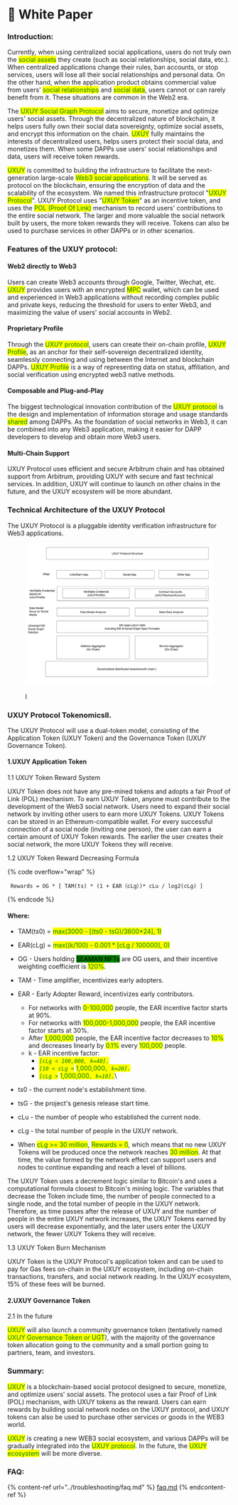 # 📰 White Paper

### Introduction:

Currently, when using centralized social applications, users do not truly own the <mark style="color:green;">social assets</mark> they create (such as social relationships, social data, etc.). When centralized applications change their rules, ban accounts, or stop services, users will lose all their social relationships and personal data. On the other hand, when the application product obtains commercial value from users' <mark style="color:green;">social relationships</mark> and <mark style="color:green;">social data</mark>, users cannot or can rarely benefit from it. These situations are common in the Web2 era.



The <mark style="color:green;">UXUY Social Graph Protocol</mark> aims to secure, monetize and optimize users' social assets. Through the decentralized nature of blockchain, it helps users fully own their social data sovereignty, optimize social assets, and encrypt this information on the chain. <mark style="color:green;">UXUY</mark> fully maintains the interests of decentralized users, helps users protect their social data, and monetizes them. When some DAPPs use users' social relationships and data, users will receive token rewards.



<mark style="color:green;">UXUY</mark> is committed to building the infrastructure to facilitate the next-generation large-scale <mark style="color:green;">Web3 social applications</mark>. It will be served as protocol on the blockchain, ensuring the encryption of data and the scalability of the ecosystem. We named this infrastructure protocol "<mark style="color:green;">UXUY Protocol</mark>". UXUY Protocol uses "<mark style="color:green;">UXUY Token</mark>" as an incentive token, and uses the <mark style="color:green;">POL (Proof Of Link)</mark> mechanism to record users' contributions to the entire social network. The larger and more valuable the social network built by users, the more token rewards they will receive. Tokens can also be used to purchase services in other DAPPs or in other scenarios.

### Features of the UXUY protocol:

#### Web2 directly to Web3&#x20;

Users can create Web3 accounts through Google, Twitter, Wechat, etc. <mark style="color:green;">UXUY</mark> provides users with an encrypted <mark style="color:green;">MPC</mark> wallet, which can be used and experienced in Web3 applications without recording complex public and private keys, reducing the threshold for users to enter Web3, and maximizing the value of users' social accounts in Web2.

#### Proprietary Profile

Through the <mark style="color:green;">UXUY protocol</mark>, users can create their on-chain profile, <mark style="color:green;">UXUY Profile</mark>, as an anchor for their self-sovereign decentralized identity, seamlessly connecting and using between the Internet and blockchain DAPPs. <mark style="color:green;">UXUY Profile</mark> is a way of representing data on status, affiliation, and social verification using encrypted web3 native methods.

#### Composable and Plug-and-Play

The biggest technological innovation contribution of the <mark style="color:green;">UXUY protocol</mark> is the design and implementation of information storage and usage standards <mark style="color:green;">shared</mark> among DAPPs. As the foundation of social networks in Web3, it can be combined into any Web3 application, making it easier for DAPP developers to develop and obtain more Web3 users.

#### Multi-Chain Support

UXUY Protocol uses efficient and secure Arbitrum chain and has obtained support from Arbitrum, providing UXUY with secure and fast technical services. In addition, UXUY will continue to launch on other chains in the future, and the UXUY ecosystem will be more abundant.



### Technical Architecture of the UXUY Protocol

The UXUY Protocol is a pluggable identity verification infrastructure for Web3 applications.

<figure><img src="../.gitbook/assets/whitepaper_01.jpg" alt=""><figcaption><p>I</p></figcaption></figure>

### UXUY Protocol TokenomicsII.&#x20;

The UXUY Protocol will use a dual-token model, consisting of the Application Token (UXUY Token) and the Governance Token (UXUY Governance Token).

#### 1.UXUY Application Token

&#x20;1.1 UXUY Token Reward System

UXUY Token does not have any pre-mined tokens and adopts a fair Proof of Link (POL) mechanism. To earn UXUY Token, anyone must contribute to the development of the Web3 social network. Users need to expand their social network by inviting other users to earn more UXUY Tokens. UXUY Tokens can be stored in an Ethereum-compatible wallet. For every successful connection of a social node (inviting one person), the user can earn a certain amount of UXUY Token rewards. The earlier the user creates their social network, the more UXUY Tokens they will receive.



1.2 UXUY Token Reward Decreasing Formula

{% code overflow="wrap" %}
```vue
 Rewards = OG * [ TAM(ts) * (1 + EAR（cLg）)* cLu / log2(cLg) ]
```
{% endcode %}

#### Where:

* TAM(ts0) = <mark style="color:green;">max(3000 - \[(ts0 - tsG)/3600\*24], 1)</mark>
* EAR(cLg) = <mark style="color:green;">max((k/100) - 0.001 \* \[cLg / 100000], 0)</mark>
* OG - Users holding <mark style="background-color:green;">SEAMAN NFTs</mark> are OG users, and their incentive weighting coefficient is <mark style="color:green;">120%</mark>.
* TAM - Time amplifier, incentivizes early adopters.
* EAR - Early Adopter Reward, incentivizes early contributors.
  * For networks with <mark style="color:green;">0-100,000</mark> people, the EAR incentive factor starts at 90%.
  * For networks with <mark style="color:green;">100,000-1,000,000</mark> people, the EAR incentive factor starts at 30%.
  * After <mark style="color:green;">1,000,000</mark> people, the EAR incentive factor decreases to <mark style="color:green;">10%</mark> and decreases linearly by <mark style="color:green;">0.1%</mark> every <mark style="color:green;">100,000</mark> people.
  * k - EAR incentive factor:
    * _<mark style="color:green;">`[cLg < 100,000, k=40].`</mark>_
    * _<mark style="color:green;">`[10 < cLg <`</mark>_ <mark style="color:green;"></mark><mark style="color:green;">1,000,000</mark>_<mark style="color:green;">`, k=20].`</mark>_
    * _<mark style="color:green;">`[cLg >`</mark>_ <mark style="color:green;"></mark><mark style="color:green;">1,000,000</mark>_<mark style="color:green;">`, k=10].`</mark>_\

* ts0 - the current node's establishment time.
* tsG - the project's genesis release start time.
* cLu - the number of people who established the current node.
* cLg - the total number of people in the UXUY network.
* When <mark style="color:green;">cLg >= 30 million</mark>, <mark style="color:green;">Rewards = 0</mark>, which means that no new UXUY Tokens will be produced once the network reaches <mark style="color:green;">30 million</mark>. At that time, the value formed by the network effect can support users and nodes to continue expanding and reach a level of billions.

The UXUY Token uses a decrement logic similar to Bitcoin's and uses a computational formula closest to Bitcoin's mining logic. The variables that decrease the Token include time, the number of people connected to a single node, and the total number of people in the UXUY network. Therefore, as time passes after the release of UXUY and the number of people in the entire UXUY network increases, the UXUY Tokens earned by users will decrease exponentially, and the later users enter the UXUY network, the fewer UXUY Tokens they will receive.



1.3 UXUY Token Burn Mechanism

UXUY Token is the UXUY Protocol's application token and can be used to pay for Gas fees on-chain in the UXUY ecosystem, including on-chain transactions, transfers, and social network reading. In the UXUY ecosystem, 15% of these fees will be burned.



#### 2.UXUY Governance Token

2.1 In the future

<mark style="color:green;">UXUY</mark> will also launch a community governance token (tentatively named <mark style="color:green;">UXUY Governance Token or UGT</mark>), with the majority of the governance token allocation going to the community and a small portion going to partners, team, and investors.

### Summary:

<mark style="color:green;">UXUY</mark> is a blockchain-based social protocol designed to secure, monetize, and optimize users' social assets. The protocol uses a fair Proof of Link (POL) mechanism, with UXUY tokens as the reward. Users can earn rewards by building social network nodes on the UXUY protocol, and UXUY tokens can also be used to purchase other services or goods in the WEB3 world.

<mark style="color:green;">UXUY</mark> is creating a new WEB3 social ecosystem, and various DAPPs will be gradually integrated into the <mark style="color:green;">UXUY protocol</mark>. In the future, the <mark style="color:green;">UXUY ecosystem</mark> will be more diverse.



### FAQ:

{% content-ref url="../troubleshooting/faq.md" %}
[faq.md](../troubleshooting/faq.md)
{% endcontent-ref %}
